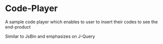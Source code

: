 # Code-Player
A sample code player which enables to user to insert their codes to see the end-product 
<P>Similar to JsBin and emphasizes on J-Query</P>
